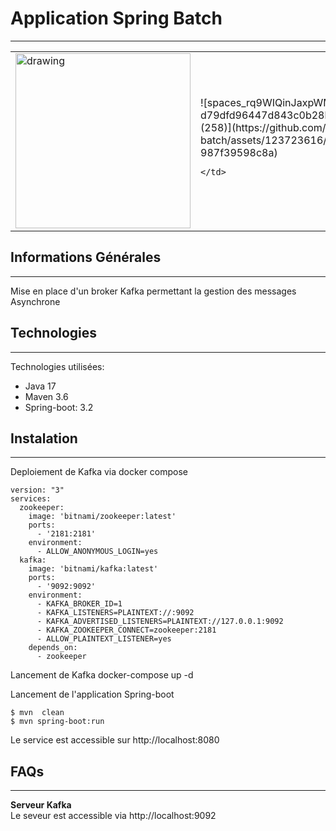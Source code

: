 ﻿## <h1>Application Spring Batch</h1>
***
<table>
  <tr>
    <td><img src="https://blog.mossroy.fr/wp-content/uploads/2019/09/spring-boot-logo.png" alt="drawing" height="280px"/></td>
    <td>
![spaces_rq9WIQinJaxpWMvakjIQ_uploads_git-blob-d79dfd96447d843c0b28ba93b8e98e0b2e77832a_image (258)](https://github.com/neogiciel/spring-batch/assets/123723616/8a9cd7d3-586e-4a38-b777-987f39598c8a)


      
    </td>
  </tr>
</table>

## Informations Générales
***
Mise en place d'un broker Kafka permettant la gestion des messages Asynchrone

## Technologies
***
Technologies utilisées:
* Java 17 
* Maven 3.6
* Spring-boot: 3.2

## Instalation
***
Deploiement de Kafka via docker compose
```
version: "3"
services:
  zookeeper:
    image: 'bitnami/zookeeper:latest'
    ports:
      - '2181:2181'
    environment:
      - ALLOW_ANONYMOUS_LOGIN=yes
  kafka:
    image: 'bitnami/kafka:latest'
    ports:
      - '9092:9092'
    environment:
      - KAFKA_BROKER_ID=1
      - KAFKA_LISTENERS=PLAINTEXT://:9092
      - KAFKA_ADVERTISED_LISTENERS=PLAINTEXT://127.0.0.1:9092
      - KAFKA_ZOOKEEPER_CONNECT=zookeeper:2181
      - ALLOW_PLAINTEXT_LISTENER=yes
    depends_on:
      - zookeeper
```

Lancement de Kafka
docker-compose up -d

Lancement de l'application Spring-boot<br>
```
$ mvn  clean
$ mvn spring-boot:run
```
Le service est accessible sur http://localhost:8080

## FAQs
***
**Serveur Kafka**<br>
Le seveur est accessible via http://localhost:9092





